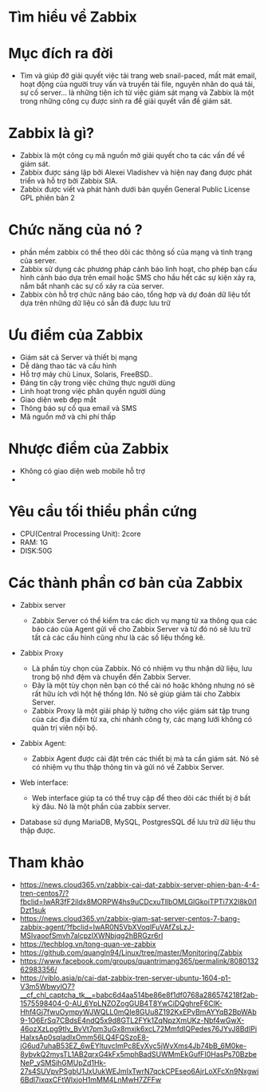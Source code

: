 
# Tìm hiểu về Zabbix

# Mục đích ra đời
- Tìm và giúp đỡ giải quyết việc tải trang web snail-paced, mất mát email, hoạt động của người truy vấn và truyền tải file, nguyên nhân do quá tải, sự cố server… là những tiện ích từ việc giám sát mạng và Zabbix là một trong những công cụ được sinh ra để giải quyết vấn đề 
giám sát.

# Zabbix là gì? 
- Zabbix là một công cụ mã nguồn mở giải quyết cho ta các vấn đề về giám sát.
- Zabbix được sáng lập bởi Alexei Vladishev và hiện nay đang được phát triển và hỗ trợ bởi Zabbix SIA.
- Zabbix được viết và phát hành dưới bản quyền General Public License GPL phiên bản 2

# Chức năng của nó ?
- phần mềm zabbix có thể theo dõi các thông số của mạng và tình trạng của server. 
- Zabbix sử dụng các phương pháp cảnh báo linh hoạt, cho phép bạn cấu hình cảnh báo dựa trên email hoặc SMS cho hầu hết các sự kiện xảy ra, nắm bắt nhanh các sự cố xảy ra của server.
- Zabbix còn hỗ trợ chức năng báo cáo, tổng hợp và dự đoán dữ liệu tốt dựa trên những dữ liệu có sẵn đã được lưu trữ

# Ưu điểm của Zabbix

- Giám sát cả Server và thiết bị mạng
- Dễ dàng thao tác và cấu hình
- Hỗ trợ máy chủ Linux, Solaris, FreeBSD..
- Đáng tin cậy trong việc chứng thực người dùng
- Linh hoạt trong việc phân quyền người dùng
- Giao diện web đẹp mắt
- Thông báo sự cố qua email và SMS
- Mã nguồn mở và chi phí thấp

# Nhược điểm của Zabbix

- Không có giao diện web mobile hỗ trợ
- 

# Yêu cầu tối thiểu phần cứng

- CPU(Central Processing Unit): 2core
- RAM: 1G
- DISK:50G

# Các thành phần cơ bản của Zabbix

- Zabbix server
  + Zabbix Server có thể kiểm tra các dịch vụ mạng từ xa thông qua các báo cáo của Agent gửi về cho Zabbix Server và từ đó nó sẽ lưu trữ tất cả các cấu hình 
  cũng như là các số liệu thống kê.

- Zabbix Proxy
  + Là phần tùy chọn của Zabbix. Nó có nhiệm vụ thu nhận dữ liệu, lưu trong bộ nhớ đệm và chuyển đến Zabbix Server.
  + Đây là một tùy chọn nên bạn có thể cài nó hoặc không nhưng nó sẽ rất hữu ích với hột hệ thống lớn. Nó sẽ giúp giảm tải cho Zabbix Server.
  + Zabbix Proxy là một giải pháp lý tưởng cho việc giám sát tập trung của các địa điểm từ xa, chi nhánh công ty, các mạng lưới không có quản trị viên nội bộ.

- Zabbix Agent:
  + Zabbix Agent được cài đặt trên các thiết bị mà ta cần giám sát. Nó sẽ có nhiệm vụ thu thập thông tin và gửi nó về Zabbix Server.

- Web interface:
  + Web interface giúp ta có thể truy cập để theo dõi các thiết bị ở bất kỳ đâu. Nó là một phần của zabbix server.
  
- Database sử dụng MariaDB, MySQL, PostgresSQL để lưu trữ dữ liệu thu thập được. 
 










# Tham khảo
- https://news.cloud365.vn/zabbix-cai-dat-zabbix-server-phien-ban-4-4-tren-centos7/?fbclid=IwAR3fF2ildx8MORPW4hs9uCDcxuTllbOMLGlGkoiTPTi7X2I8k0i1Dzt1suk
- https://news.cloud365.vn/zabbix-giam-sat-server-centos-7-bang-zabbix-agent/?fbclid=IwAR0N5VbXVoqIFuVAfZsLzJ-MSIvaoofSmvh7alcpzIXWNbjqg2hBRGzr6rI
- https://techblog.vn/tong-quan-ve-zabbix
- https://github.com/quangln94/Linux/tree/master/Monitoring/Zabbix
- https://www.facebook.com/groups/quantrimang365/permalink/808013262983356/
- https://viblo.asia/p/cai-dat-zabbix-tren-server-ubuntu-1604-p1-V3m5WbwylO7?__cf_chl_captcha_tk__=babc6d4aa514be86e8f1df0768a286574218f2ab-1575598404-0-AU_6YpLNZOZogGUB4T8YwCiDQghreF6ClK-Hhf4Gj7fwuOympyWJWQLL0mQIe8GUu8Z192KxEPvBmAYYqB2BpWAb9-1O6ErSq7CBdsE4ndQ5x9d8GTL2FYk1ZqNpzXmUKz-Nbf4wGwX-46ozXzLpg9tIv_BvVt7pm3uGx8mxjk6xcL72MmfdIQPedes76JYyJ8BdIPiHaIxsAp0sqIadlxOmm56LQ4FQSzoE8-jG6ud7uhaB53EZ_6wEYltuvcImPc8EyXyc5jWvXms4Jb74bB_6M0ke-8ybvkQ2mysTL1AB2qrxG4kFx5mphBadSUWMmEkGufFI0HasPs70BzbeNeP_ySMSihGMUpZd1Hk-27s4SUVpvPSgbU1JxUukWEJmIxTwrN7qckCPEseo6AjrLoXFcXn9Nxgwi6Bdl7ixqxCFtWIxjoH1mMM4LnMwH7ZFFw
